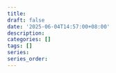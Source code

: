 ```yaml
---
title: 
draft: false
date: '2025-06-04T14:57:00+08:00'
description:  
categories: []
tags: []
series:  
series_order: 
---
```

